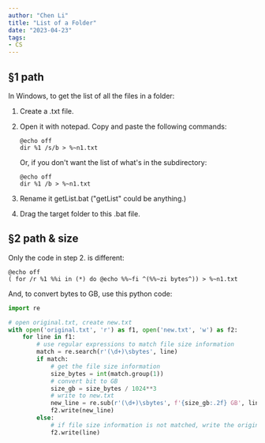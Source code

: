 ```yaml
---
author: "Chen Li"
title: "List of a Folder"
date: "2023-04-23"
tags: 
- CS
---
```


## §1 path

In Windows, to get the list of all the files in a folder:

1. Create a .txt file.
2. Open it with notepad. Copy and paste the following commands:

    ```Shell
    @echo off
    dir %1 /s/b > %~n1.txt
    ```

    Or, if you don't want the list of what's in the subdirectory:

    ```Shell
    @echo off
    dir %1 /b > %~n1.txt
    ```

3. Rename it getList.bat ("getList" could be anything.)
4. Drag the target folder to this .bat file.

## §2 path & size

Only the code in step 2. is different:

```Shell
@echo off
( for /r %1 %%i in (*) do @echo %%~fi ^(%%~zi bytes^)) > %~n1.txt
```

And, to convert bytes to GB, use this python code:

```python
import re

# open original.txt, create new.txt
with open('original.txt', 'r') as f1, open('new.txt', 'w') as f2:
    for line in f1:
        # use regular expressions to match file size information
        match = re.search(r'(\d+)\sbytes', line)
        if match:
            # get the file size information
            size_bytes = int(match.group(1))
            # convert bit to GB
            size_gb = size_bytes / 1024**3
            # write to new.txt
            new_line = re.sub(r'(\d+)\sbytes', f'{size_gb:.2f} GB', line)
            f2.write(new_line)
        else:
            # if file size information is not matched, write the original line
            f2.write(line)
```